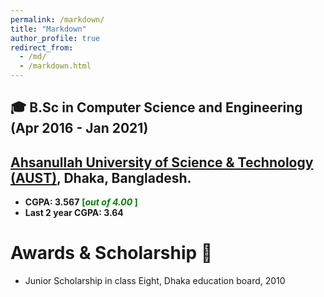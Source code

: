 ```yaml
---
permalink: /markdown/
title: "Markdown"
author_profile: true
redirect_from: 
  - /md/
  - /markdown.html
---
```


## 🎓 B.Sc in Computer Science and Engineering (Apr 2016 - Jan 2021)

## [Ahsanullah University of Science & Technology (AUST)](http://aust.edu/), Dhaka, Bangladesh.
- **CGPA: 3.567** <span style ="color:Green"> **[*out of 4.00* ]** </span>
- **Last 2 year CGPA: 3.64** 


# Awards & Scholarship 🥇
- Junior Scholarship in class Eight, Dhaka education board, 2010


